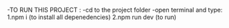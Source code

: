 -TO RUN THIS PROJECT :
    -cd to the project folder
    -open terminal and type:
    1.npm i                 (to install all depenedencies)
    2.npm run dev           (to run)